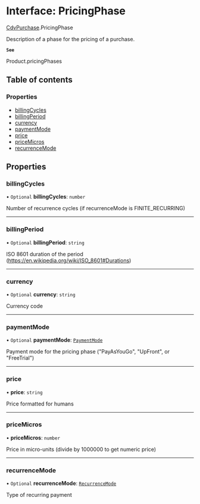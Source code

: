 # Interface: PricingPhase

[CdvPurchase](../modules/CdvPurchase.md).PricingPhase

Description of a phase for the pricing of a purchase.

**`See`**

Product.pricingPhases

## Table of contents

### Properties

- [billingCycles](CdvPurchase.PricingPhase.md#billingcycles)
- [billingPeriod](CdvPurchase.PricingPhase.md#billingperiod)
- [currency](CdvPurchase.PricingPhase.md#currency)
- [paymentMode](CdvPurchase.PricingPhase.md#paymentmode)
- [price](CdvPurchase.PricingPhase.md#price)
- [priceMicros](CdvPurchase.PricingPhase.md#pricemicros)
- [recurrenceMode](CdvPurchase.PricingPhase.md#recurrencemode)

## Properties

### billingCycles

• `Optional` **billingCycles**: `number`

Number of recurrence cycles (if recurrenceMode is FINITE_RECURRING)

___

### billingPeriod

• `Optional` **billingPeriod**: `string`

ISO 8601 duration of the period (https://en.wikipedia.org/wiki/ISO_8601#Durations)

___

### currency

• `Optional` **currency**: `string`

Currency code

___

### paymentMode

• `Optional` **paymentMode**: [`PaymentMode`](../enums/CdvPurchase.PaymentMode.md)

Payment mode for the pricing phase ("PayAsYouGo", "UpFront", or "FreeTrial")

___

### price

• **price**: `string`

Price formatted for humans

___

### priceMicros

• **priceMicros**: `number`

Price in micro-units (divide by 1000000 to get numeric price)

___

### recurrenceMode

• `Optional` **recurrenceMode**: [`RecurrenceMode`](../enums/CdvPurchase.RecurrenceMode.md)

Type of recurring payment
